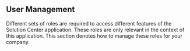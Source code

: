 ## User Management
Different sets of roles are required to access different features of the Solution Center application. These roles are only relevant in the context of this application. This section denotes how to manage these roles for your company.
